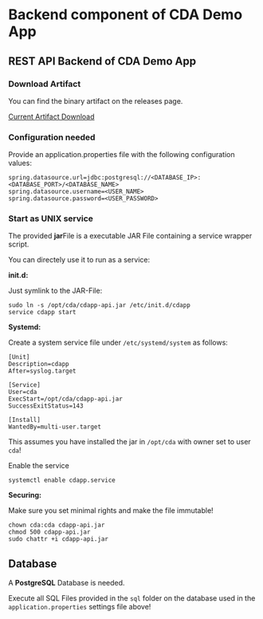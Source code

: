 # Backend component of CDA Demo App

## REST API Backend of CDA Demo App

### Download Artifact
You can find the binary artifact on the releases page. 

[Current Artifact Download](https://github.com/wody/cda-backend/releases/latest/download/cdapp-api.jar)

### Configuration needed
Provide an application.properties file with the following configuration values:

```
spring.datasource.url=jdbc:postgresql://<DATABASE_IP>:<DATABASE_PORT>/<DATABASE_NAME>
spring.datasource.username=<USER_NAME>
spring.datasource.password=<USER_PASSWORD>
```

### Start as UNIX service
The provided **jar**File is a executable JAR File containing a service wrapper script.

You can directely use it to run as a service:

**init.d:**

Just symlink to the JAR-File:
```
sudo ln -s /opt/cda/cdapp-api.jar /etc/init.d/cdapp
service cdapp start
```

**Systemd:**

Create a system service file under `/etc/systemd/system` as follows:
```
[Unit]
Description=cdapp
After=syslog.target

[Service]
User=cda
ExecStart=/opt/cda/cdapp-api.jar
SuccessExitStatus=143

[Install]
WantedBy=multi-user.target
```
This assumes you have installed the jar in `/opt/cda` with owner set to user `cda`!

Enable the service
```
systemctl enable cdapp.service
```

**Securing:**

Make sure you set minimal rights and make the file immutable!

```
chown cda:cda cdapp-api.jar
chmod 500 cdapp-api.jar
sudo chattr +i cdapp-api.jar
```

## Database

A **PostgreSQL** Database is needed.

Execute all SQL Files provided in the `sql` folder on the database used in the `application.properties` settings file above!
